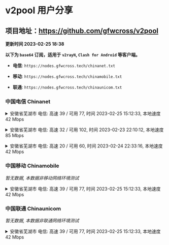 # v2pool 用户分享
## 项目地址：<https://github.com/gfwcross/v2pool>
**更新时间 2023-02-25 18:38**


**以下为 `base64` 订阅，适用于 `v2rayN`, `Clash for Android` 等客户端。**

- **电信**: `https://nodes.gfwcross.tech/chinanet.txt`

- **移动**: `https://nodes.gfwcross.tech/chinamobile.txt`

- **联通**: `https://nodes.gfwcross.tech/chinaunicom.txt`


### 中国电信 Chinanet
<details><summary>安徽省芜湖市 电信: 高速 39 / 可用 77, 时间 2023-02-25 15:12:33, 本地速度 42 Mbps</summary><p>可用节点订阅：https://transfer.sh/SBtbQr/running.txt<br>高速节点订阅：https://transfer.sh/xe60tl/good.txt<br>低延迟节点订阅：https://transfer.sh/Gt0XfK/low_delay.txt</p></details>
<p></p><details><summary>安徽省芜湖市 电信: 高速 32 / 可用 102, 时间 2023-02-23 22:10:12, 本地速度 85 Mbps</summary><p>可用节点订阅：https://transfer.sh/CxR3Ke/running.txt<br>高速节点订阅：https://transfer.sh/H0ebMU/good.txt<br>低延迟节点订阅：https://transfer.sh/EMPqhx/low_delay.txt</p></details>
<p></p><details><summary>安徽省芜湖市 电信: 高速 20 / 可用 60, 时间 2023-02-24 22:33:16, 本地速度 42 Mbps</summary><p>可用节点订阅：https://transfer.sh/1pNYAO/running.txt<br>高速节点订阅：https://transfer.sh/APvi9q/good.txt<br>低延迟节点订阅：https://transfer.sh/MMgy1Y/low_delay.txt</p></details>
<p></p>

### 中国移动 Chinamobile
<i>暂无数据, 本数据非移动网络环境测试</i>
<details><summary>安徽省芜湖市 电信: 高速 39 / 可用 77, 时间 2023-02-25 15:12:33, 本地速度 42 Mbps</summary><p>可用节点订阅：https://transfer.sh/SBtbQr/running.txt<br>高速节点订阅：https://transfer.sh/xe60tl/good.txt<br>低延迟节点订阅：https://transfer.sh/Gt0XfK/low_delay.txt</p></details>
<p></p>

### 中国联通 Chinaunicom
<i>暂无数据, 本数据非联通网络环境测试</i>
<details><summary>安徽省芜湖市 电信: 高速 39 / 可用 77, 时间 2023-02-25 15:12:33, 本地速度 42 Mbps</summary><p>可用节点订阅：https://transfer.sh/SBtbQr/running.txt<br>高速节点订阅：https://transfer.sh/xe60tl/good.txt<br>低延迟节点订阅：https://transfer.sh/Gt0XfK/low_delay.txt</p></details>
<p></p>